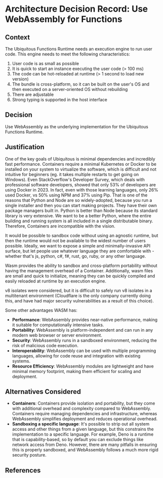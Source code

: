 # Architecture Decision Record: Use WebAssembly for Functions

## Context

The Ubiquitous Functions Runtime needs an execution engine to run user code.  This engine needs to meet the following characteristics:

1. User code is as small as possible
2. It is quick to start an instance executing the user code (> 100 ms)
3. The code can be hot-reloaded at runtime (> 1 second to load new version)
4. The bundle is cross-platform, so it can be built on the user's OS and then executed on a server-oriented OS without rebuilding
5. There are adjustable 
6. Strong typing is supported in the host interface

## Decision

Use WebAssembly as the underlying implementation for the Ubiquitous Functions Runtime.


## Justification

One of the key goals of Ubiquitous is minimal dependencies and incredibly fast performance.  Containers require a minimal Kubernetes or Docker to be installed on your system to virtualize the software, which is difficult and not intuitive for beginners (eg. it takes multiple restarts to get going on Windows). Even StackOverflow's Developer Survey, which deals with professional software developers, showed that only 53% of developers are using Docker in 2023.  In fact, even with those learning languages, only 26% used Docker, vs 50% using NPM and 37% using Pip.  That is one of the reasons that Python and Node are so widely-adopted, because you run a single installer and then you can start making projects. They have their own package managers built in.  Python is better than Node because its standard library is very extensive.  We want to be a better Python, where the entire building and running system is all included in a single distributable binary.  Therefore, Containers are incompatible with the vision.

It would be possible to sandbox code without using an agnostic runtime, but then the runtime would not be available to the widest number of users possible.  Ideally, we want to expose a simple and minimally-invasive API surface, but let people use whatever language they are comfortable with - whether that's js, python, c#, f#, rust, go, ruby, or any other language.

Wasm provides the ability to sandbox and cross-platform portability without having the management overhead of a Container.  Additionally, wasm files are small and quick to initialize, meaning they can be quickly compiled and easily reloaded at runtime by an execution engine.

v8 isolates were considered, but it is difficult to safely run v8 isolates in a multitenant environment (Cloudflare is the only company currently doing this, and have had major security vulnerabilities as a result of this choice).

Some other advantages WASM has:

- **Performance**: WebAssembly provides near-native performance, making it suitable for computationally intensive tasks.
- **Portability**: WebAssembly is platform-independent and can run in any modern web browser or server environment.
- **Security**: WebAssembly runs in a sandboxed environment, reducing the risk of malicious code execution.
- **Interoperability**: WebAssembly can be used with multiple programming languages, allowing for code reuse and integration with existing systems.
- **Resource Efficiency**: WebAssembly modules are lightweight and have minimal memory footprint, making them efficient for scaling and deployment.

## Alternatives Considered

- **Containers**: Containers provide isolation and portability, but they come with additional overhead and complexity compared to WebAssembly. Containers require managing dependencies and infrastructure, whereas WebAssembly simplifies deployment and reduces operational overhead.
- **Sandboxing a specific language**: It's possible to strip out all system access and other things from a given language, but this constrains the implementation to a specific language.  For example, Deno is a runtime that is capability-based, so by default you can exclude things like network access from Deno.  However, there are many pitfalls in ensuring this is properly sandboxed, and WebAssembly follows a much more rigid security posture.


## References


